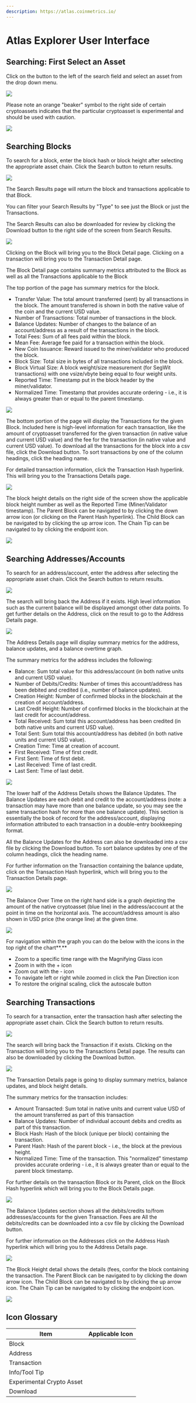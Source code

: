 ```yaml
---
description: https://atlas.coinmetrics.io/
---
```


# Atlas Explorer User Interface

## Searching: First Select an Asset

Click on the button to the left of the search field and select an asset from the drop down menu.

![](<../.gitbook/assets/Atlas Search.png>)

Please note an orange "beaker" symbol to the right side of certain cryptoassets indicates that the particular cryptoasset is experimental and should be used with caution.

![](<../.gitbook/assets/Atlas Asset Selector.png>)

## Searching Blocks

To search for a block, enter the block hash or block height after selecting the appropriate asset chain. Click the Search button to return results.

![](<../.gitbook/assets/Block Search.png>)

The Search Results page will return the block and transactions applicable to that Block.&#x20;

You can filter your Search Results by "Type" to see just the Block or just the Transactions.

The Search Results can also be downloaded for review by clicking the Download button to the right side of the screen from Search Results.

![](<../.gitbook/assets/Block Search Results.png>)

Clicking on the Block will bring you to the Block Detail page.  Clicking on a transaction will bring you to the Transaction Detail page.

The Block Detail page contains summary metrics attributed to the Block as well as all the Transactions applicable to the Block

The top portion of the page has summary metrics for the block.&#x20;

* Transfer Value:  The total amount transferred (sent) by all transactions in the block.  The amount transferred is shown in both the native value of the coin and the current USD value.&#x20;
* Number of Transactions:  Total number of transactions in the block.
* Balance Updates:  Number of changes to the balance of an account/address as a result of the transactions in the block. &#x20;
* Total Fees:  Sum of all fees paid within the block.
* Mean Fee:  Average fee paid for a transaction within the block.
* New Coin Issuance:  Reward issued to the miner/validator who produced the block.
* Block Size: Total size in bytes of all transactions included in the block.
* Block Virtual Size: A block weight/size measurement (for SegWit transactions) with one vsize/vbyte being equal to four weight units.
* Reported Time:  Timestamp put in the block header by the miner/validator.
* Normalized Time:  Timestamp that provides accurate ordering - i.e., it is always greater than or equal to the parent timestamp.

![](<../.gitbook/assets/Block Summary Info (1).png>)

The bottom portion of the page will display the Transactions for the given Block. Included here is high-level information for each transaction, like the amount of cryptoasset transferred for the given transaction (in native value and current USD value) and the fee for the transaction (in native value and current USD value).  To download all the transactions for the block into a csv file, click the Download button.  To sort transactions by one of the column headings, click the heading name.

For detailed transaction information, click the Transaction Hash hyperlink.  This will bring you to the Transactions Details page.&#x20;

![](<../.gitbook/assets/Block Transactions.png>)

The block height details on the right side of the screen show the applicable block height number as well as the Reported Time (Miner/Validator timestamp). The Parent Block can be navigated to by clicking the down arrow icon (or clicking on the Parent Hash hyperlink). The Child Block can be navigated to by clicking the up arrow icon. The Chain Tip can be navigated to by clicking the endpoint icon.

![](<../.gitbook/assets/Block Height Details.png>)

## **Searching Addresses/Accounts**

To search for an address/account, enter the address after selecting the appropriate asset chain. Click the Search button to return results.

![](<../.gitbook/assets/Address Search.png>)

The search will bring back the Address if it exists. High level information such as the current balance will be displayed amongst other data points. To get further details on the Address, click on the result to go to the Address Details page.

![](<../.gitbook/assets/Address Search Results.png>)

The Address Details page will display summary metrics for the address, balance updates, and a balance overtime graph.

The summary metrics for the address includes the following:

* Balance: Sum total value for this address/account (in both native units and current USD value).
* Number of Debits/Credits:  Number of times this account/address has been debited and credited (i.e., number of balance updates).
* Creation Height: Number of confirmed blocks in the blockchain at the creation of account/address.
* Last Credit Height: Number of confirmed blocks in the blockchain at the last credit for account/address.
* Total Received: Sum total this account/address has been credited (in both native units and current USD value).
* Total Sent: Sum total this account/address has debited (in both native units and current USD value).
* Creation Time: Time at creation of account.
* First Received: Time of first credit.
* First Sent: Time of first debit.
* Last Received: Time of last credit.
* Last Sent: Time of last debit.

![](<../.gitbook/assets/Address Summary.png>)

The lower half of the Address Details shows the Balance Updates.  The Balance Updates are each debit and credit to the account/address (note: a transaction may have more than one balance update, so you may see the same transaction hash for more than one balance update). This section is essentially the book of record for the address/account, displaying information attributed to each transaction in a double-entry bookkeeping format. &#x20;

All the Balance Updates for the Address can also be downloaded into a csv file by clicking the Download button.  To sort balance updates by one of the column headings, click the heading name.

For further information on the Transaction containing the balance update, click on the Transaction Hash hyperlink, which will bring you to the Transaction Details page.

![](<../.gitbook/assets/Balance Update Detail.png>)

The Balance Over Time on the right hand side is a graph depicting the amount of the native cryptoasset (blue line) in the address/account at the point in time on the horizontal axis.  The account/address amount is also shown in USD price (the orange line) at the given time.  &#x20;

![](<../.gitbook/assets/Screen Shot 2022-07-20 at 8.51.17 PM (1).png>)

For navigation within the graph you can do the below with the icons in the top right of the chart**.**

* Zoom to a specific time range with the Magnifying Glass icon
* Zoom in with the + icon
* Zoom out with the - icon
* To navigate left or right while zoomed in click the Pan Direction icon
* To restore the original scaling, click the autoscale button

## **Searching Transactions**

To search for a transaction, enter the transaction hash after selecting the appropriate asset chain. Click the Search button to return results.

![](<../.gitbook/assets/Transaction Search.png>)

The search will bring back the Transaction if it exists.  Clicking on the Transaction will bring you to the Transactions Detail page. The results can also be downloaded by clicking the Download button.

![](<../.gitbook/assets/Screen Shot 2022-07-20 at 8.59.40 PM.png>)

The Transaction Details page is going to display summary metrics, balance updates, and block height details.

The summary metrics for the transaction includes:

* Amount Transacted:  Sum total in native units and current value USD of the amount transferred as part of this transaction
* Balance Updates:  Number of individual account debits and credits as part of this transaction.
* Block Hash: Hash of the block (unique per block) containing the transaction.
* Parent Hash: Hash of the parent block - i.e., the block at the previous height.
* Normalized Time:  Time of the transaction.  This "normalized" timestamp provides accurate ordering - i.e., it is always greater than or equal to the parent block timestamp.

For further details on the transaction Block or its Parent, click on the Block Hash hyperlink which will bring you to the Block Details page.

![](<../.gitbook/assets/Transaction Summary.png>)

The Balance Updates section shows all the debits/credits to/from addresses/accounts for the given Transaction. Fees are All the debits/credits can be downloaded into a csv file by clicking the Download button.&#x20;

For further information on the Addresses click on the Address Hash hyperlink which will bring you to the Address Details page.

![](<../.gitbook/assets/Transaction Balance Updates.png>)

The Block Height detail shows the details (fees, confor the block containing the transaction. The Parent Block can be navigated to by clicking the down arrow icon. The Child Block can be navigated to by clicking the up arrow icon. The Chain Tip can be navigated to by clicking the endpoint icon.

![](<../.gitbook/assets/Transaction Block Details.png>)

## Icon Glossary

| Item                      | Applicable Icon                                                        |
| ------------------------- | ---------------------------------------------------------------------- |
| Block                     | <img src="../.gitbook/assets/Block.png" alt="" data-size="line">       |
| Address                   | <img src="../.gitbook/assets/Address1.png" alt="" data-size="line">    |
| Transaction               | <img src="../.gitbook/assets/Transaction.png" alt="" data-size="line"> |
| Info/Tool Tip             | <img src="../.gitbook/assets/Info.png" alt="" data-size="line">        |
| Experimental Crypto Asset | <img src="../.gitbook/assets/Labs.png" alt="" data-size="line">        |
| Download                  | <img src="../.gitbook/assets/Download.png" alt="" data-size="line">    |
